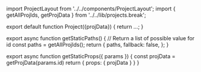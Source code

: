 import ProjectLayout from '../../components/ProjectLayout';
import { getAllProjIds, getProjData } from '../../lib/projects.break';

export default function Project({projData}) {
	return <ProjectLayout>...</ProjectLayout>;
}

export async function getStaticPaths() {
	// Return a list of possible value for id
	const paths = getAllProjIds();
	return {
		paths,
		fallback: false,
	};
}

export async function getStaticProps({ params }) {
    const projData = getProjData(params.id)
    return {
      props: {
        projData
      }
    }
  }
